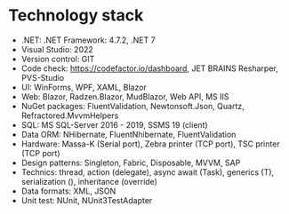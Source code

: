 # Technology stack

- .NET: .NET Framework: 4.7.2, .NET 7
- Visual Studio: 2022
- Version control: GIT
- Code check: https://codefactor.io/dashboard, JET BRAINS Resharper, PVS-Studio
- UI: WinForms, WPF, XAML, Blazor
- Web: Blazor, Radzen.Blazor, MudBlazor, Web API, MS IIS
- NuGet packages: FluentValidation, Newtonsoft.Json, Quartz, Refractored.MvvmHelpers
- SQL: MS SQL-Server 2016 - 2019, SSMS 19 (client)
- Data ORM: NHibernate, FluentNhibernate, FluentValidation
- Hardware: Massa-K (Serial port), Zebra printer (TCP port), TSC printer (TCP port)
- Design patterns: Singleton, Fabric, Disposable, MVVM, SAP
- Technics: thread, action (delegate), async await (Task), generics (T), serialization (), inheritance (override)
- Data formats: XML, JSON
- Unit test: NUnit, NUnit3TestAdapter
